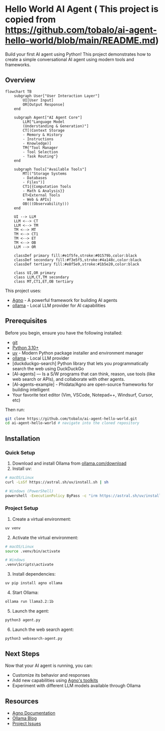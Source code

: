# Hello World AI Agent ( This project is copied from https://github.com/tobalo/ai-agent-hello-world/blob/main/README.md)

Build your first AI agent using Python! This project demonstrates how to create a simple conversational AI agent using modern tools and frameworks.

## Overview

```mermaid
flowchart TB
    subgraph User["User Interaction Layer"]
        UI[User Input]
        OR[Output Response]
    end

    subgraph Agent["AI Agent Core"]
        LLM["Language Model
        (Understanding & Generation)"]
        CT[(Context Storage
        - Memory & History
        - Instructions
        - Knowledge)]
        TM{"Tool Manager
        - Tool Selection
        - Task Routing"}
    end

    subgraph Tools["Available Tools"]
        MT[("Storage Systems
        - Databases
        - Files")]
        CT1{{Computation Tools
        - Math & Analysis}}
        ET>External Tools
        - Web & APIs]
        OB(((Observability)))
    end

    UI --> LLM
    LLM <--> CT
    LLM <--> TM
    TM <--> MT
    TM <--> CT1
    TM <--> ET
    TM <--> OB
    LLM --> OR

    classDef primary fill:#e1f5fe,stroke:#01579b,color:black
    classDef secondary fill:#f3e5f5,stroke:#4a148c,color:black
    classDef tertiary fill:#e8f5e9,stroke:#1b5e20,color:black

    class UI,OR primary
    class LLM,CT,TM secondary
    class MT,CT1,ET,OB tertiary
```

This project uses:

- [Agno](https://Agno.com) - A powerful framework for building AI agents
- [ollama](https://ollama.com) - Local LLM provider for AI capabilities

## Prerequisites

Before you begin, ensure you have the following installed:

- [git](https://git-scm.com/)
- [Python 3.10+](https://www.python.org/downloads/)
- [uv](https://astral.sh/uv) - Modern Python package installer and environment manager
- [ollama](https://ollama.com/download) - Local LLM provider
- [duckduckgo-search] Python library that lets you programmatically search the web using DuckDuckGo
- [AI-agents] — Is a S/W programs that can think, reason, use tools (like web search or APIs), and collaborate with other agents.
- [AI-agents-example] - Phidata/Agno are open-source frameworks for building intelligent
- Your favorite text editor (Vim, VSCode, Notepad++, Windsurf, Cursor, etc)

Then run:

```bash
git clone https://github.com/tobalo/ai-agent-hello-world.git
cd ai-agent-hello-world # navigate into the cloned repository
```

## Installation

### Quick Setup

1. Download and install Ollama from [ollama.com/download](https://ollama.com/download)
2. Install uv:

```bash
# macOS/Linux
curl -LsSf https://astral.sh/uv/install.sh | sh

# Windows (PowerShell)
powershell -ExecutionPolicy ByPass -c "irm https://astral.sh/uv/install.ps1 | iex"
```

### Project Setup

1. Create a virtual environment:

```bash
uv venv
```

2. Activate the virtual environment:

```bash
# macOS/Linux
source .venv/bin/activate

# Windows
.venv\Scripts\activate
```

3. Install dependencies:

```bash
uv pip install agno ollama
```

4. Start Ollama:

```bash
ollama run llama3.2:1b
```

5. Launch the agent:

```bash
python3 agent.py
```

6. Launch the web search agent:

```bash
python3 websearch-agent.py
```

## Next Steps

Now that your AI agent is running, you can:

- Customize its behavior and responses
- Add new capabilities using [Agno's toolkits](https://docs.Agno.com/tools/toolkits)
- Experiment with different LLM models available through Ollama

## Resources

- [Agno Documentation](https://docs.Agno.com)
- [Ollama Blog](https://ollama.com/blog)
- [Project Issues](https://github.com/yourusername/ai-agent-hello-world/issues)
